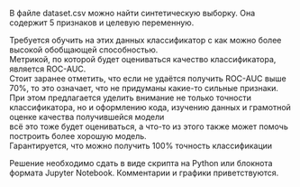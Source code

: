 В файле dataset.csv можно найти синтетическую выборку. Она содержит 5 признаков и целевую переменную.    

Требуется обучить на этих данных классификатор с как можно более высокой обобщающей способностью.     
Метрикой, по которой будет оцениваться качество классификатора, является ROC-AUC.  
Стоит заранее отметить, что если не удаётся получить ROC-AUC выше 70%, то это означает, что не придуманы какие-то сильные признаки.   
При этом предлагается уделить внимание не только точности классификатора, но и оформлению кода, изучению данных и грамотной оценке качества получившейся модели  
всё это тоже будет оцениваться, а что-то из этого также может помочь построить более хорошую модель.    
Гарантируется, что можно получить 100% точность классификации

Решение необходимо сдать в виде скрипта на Python или блокнота формата Jupyter Notebook. Комментарии и графики приветствуются.    
